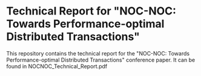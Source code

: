 # Technical Report for "NOC-NOC: Towards Performance-optimal Distributed Transactions"

This repository contains the technical report for the "NOC-NOC: Towards Performance-optimal Distributed Transactions" conference paper.
It can be found in NOCNOC_Technical_Report.pdf
